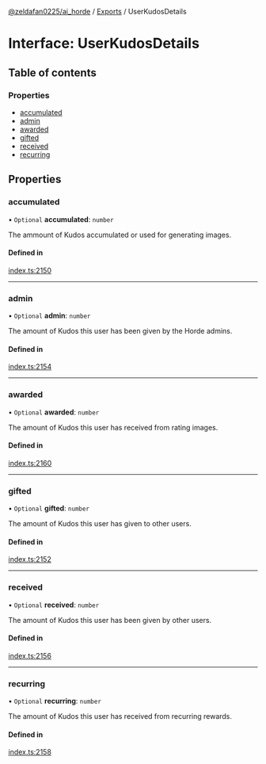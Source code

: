 [@zeldafan0225/ai_horde](../README.md) / [Exports](../modules.md) / UserKudosDetails

# Interface: UserKudosDetails

## Table of contents

### Properties

- [accumulated](UserKudosDetails.md#accumulated)
- [admin](UserKudosDetails.md#admin)
- [awarded](UserKudosDetails.md#awarded)
- [gifted](UserKudosDetails.md#gifted)
- [received](UserKudosDetails.md#received)
- [recurring](UserKudosDetails.md#recurring)

## Properties

### accumulated

• `Optional` **accumulated**: `number`

The ammount of Kudos accumulated or used for generating images.

#### Defined in

[index.ts:2150](https://github.com/ZeldaFan0225/ai_horde/blob/89ead18/index.ts#L2150)

___

### admin

• `Optional` **admin**: `number`

The amount of Kudos this user has been given by the Horde admins.

#### Defined in

[index.ts:2154](https://github.com/ZeldaFan0225/ai_horde/blob/89ead18/index.ts#L2154)

___

### awarded

• `Optional` **awarded**: `number`

The amount of Kudos this user has received from rating images.

#### Defined in

[index.ts:2160](https://github.com/ZeldaFan0225/ai_horde/blob/89ead18/index.ts#L2160)

___

### gifted

• `Optional` **gifted**: `number`

The amount of Kudos this user has given to other users.

#### Defined in

[index.ts:2152](https://github.com/ZeldaFan0225/ai_horde/blob/89ead18/index.ts#L2152)

___

### received

• `Optional` **received**: `number`

The amount of Kudos this user has been given by other users.

#### Defined in

[index.ts:2156](https://github.com/ZeldaFan0225/ai_horde/blob/89ead18/index.ts#L2156)

___

### recurring

• `Optional` **recurring**: `number`

The amount of Kudos this user has received from recurring rewards.

#### Defined in

[index.ts:2158](https://github.com/ZeldaFan0225/ai_horde/blob/89ead18/index.ts#L2158)
